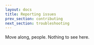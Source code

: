 ```yaml
---
layout: docs
title: Reporting issues
prev_section: contributing
next_section: troubleshooting
---
```


Move along, people. Nothing to see here.
